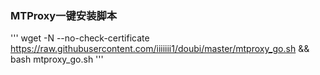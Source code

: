 ### MTProxy一键安装脚本

'''
 wget -N --no-check-certificate https://raw.githubusercontent.com/iiiiiii1/doubi/master/mtproxy_go.sh && bash mtproxy_go.sh
'''